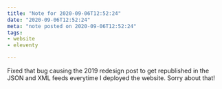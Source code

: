 ```yaml
---
title: "Note for 2020-09-06T12:52:24"
date: "2020-09-06T12:52:24"
meta: "note posted on 2020-09-06T12:52:24"
tags:
- website
- eleventy

---
```

Fixed that bug causing the 2019 redesign post to get republished in the JSON and XML feeds everytime I deployed the website. Sorry about that!

